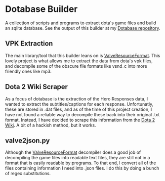 # Dotabase Builder
A collection of scripts and programs to extract dota's game files and build an sqlite database. See the output of this builder at my [Dotabase repository](https://github.com/mdiller/dotabase "Dotabase").

## VPK Extraction
The main library/tool that this builder leans on is [ValveResourceFormat](https://github.com/SteamDatabase/ValveResourceFormat "Valve Source 2 file decompiler/compiler"). This lovely project is what allows me to extract the data from dota's vpk files, and decompile some of the obscure file formats like vsnd_c into more friendly ones like mp3.

## Dota 2 Wiki Scraper
As a focus of dotabase is the extraction of the Hero Responses data, I wanted to extract the subtitles/captions for each response. Unfortunatly, these are stored in .dat files, and as of the time of this project creation, I have not found a reliable way to decompile these back into their original .txt format. Instead, I have decided to scrape this information from the [Dota 2 Wiki](http://dota2.gamepedia.com/Dota_2_Wiki "Dota 2 Wiki - Gamepedia"). A bit of a hackish method, but it works. 

## valve2json.py
Although the [ValveResourceFormat](https://github.com/SteamDatabase/ValveResourceFormat "Valve Source 2 file decompiler/compiler") decompiler does a good job of decompiling the game files into readable text files, they are still not in a format that is easily readable by programs. To that end, I convert all of the files containing information I need into .json files. I do this by doing a bunch of regex substitutions.
